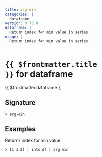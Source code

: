 ```yaml
---
title: arg-min
categories: |
  dataframe
version: 0.75.0
dataframe: |
  Return index for min value in series
usage: |
  Return index for min value in series
---
```


# <code>{{ $frontmatter.title }}</code> for dataframe

<div class='command-title'>{{ $frontmatter.dataframe }}</div>

## Signature

```> arg-min ```

## Examples

Returns index for min value
```shell
> [1 3 2] | into df | arg-min
```

